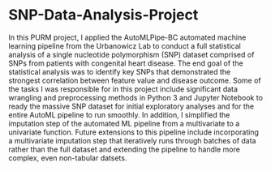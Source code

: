 # SNP-Data-Analysis-Project

In this PURM project, I applied the AutoMLPipe-BC automated machine learning pipeline from the Urbanowicz Lab to conduct a full statistical analysis of a single nucleotide polymorphism (SNP) dataset comprised of SNPs from patients with congenital heart disease. The end goal of the statistical analysis was to identify key SNPs that demonstrated the strongest correlation between feature value and disease outcome. Some of the tasks I was responsible for in this project include significant data wrangling and preprocessing methods in Python 3 and Jupyter Notebook to ready the massive SNP dataset for initial exploratory analyses and for the entire AutoML pipeline to run smoothly. In addition, I simplified the imputation step of the automated ML pipeline from a multivariate to a univariate function. Future extensions to this pipeline include incorporating a multivariate imputation step that iteratively runs through batches of data rather than the full dataset and extending the pipeline to handle more complex, even non-tabular datsets. 

